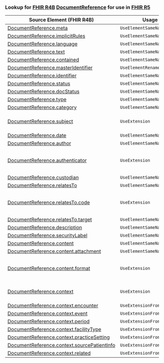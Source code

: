 ### Lookup for [FHIR R4B](https://hl7.org/fhir/R4B/) [DocumentReference](https://hl7.org/fhir/R4B/DocumentReference.html) for use in [FHIR R5](https://hl7.org/fhir/R5/)

| Source Element (FHIR R4B) | Usage | Target |
| -------------- | ----- | ------ |
| [DocumentReference.meta](https://hl7.org/fhir/R4B/DocumentReference.html#resource) | `UseElementSameName` | [DocumentReference.meta](https://hl7.org/fhir/R5/DocumentReference.html#resource) |
| [DocumentReference.implicitRules](https://hl7.org/fhir/R4B/DocumentReference.html#resource) | `UseElementSameName` | [DocumentReference.implicitRules](https://hl7.org/fhir/R5/DocumentReference.html#resource) |
| [DocumentReference.language](https://hl7.org/fhir/R4B/DocumentReference.html#resource) | `UseElementSameName` | [DocumentReference.language](https://hl7.org/fhir/R5/DocumentReference.html#resource) |
| [DocumentReference.text](https://hl7.org/fhir/R4B/DocumentReference.html#resource) | `UseElementSameName` | [DocumentReference.text](https://hl7.org/fhir/R5/DocumentReference.html#resource) |
| [DocumentReference.contained](https://hl7.org/fhir/R4B/DocumentReference.html#resource) | `UseElementSameName` | [DocumentReference.contained](https://hl7.org/fhir/R5/DocumentReference.html#resource) |
| [DocumentReference.masterIdentifier](https://hl7.org/fhir/R4B/DocumentReference.html#resource) | `UseElementRenamed` | [DocumentReference.identifier](https://hl7.org/fhir/R5/DocumentReference.html#resource) |
| [DocumentReference.identifier](https://hl7.org/fhir/R4B/DocumentReference.html#resource) | `UseElementSameName` | [DocumentReference.identifier](https://hl7.org/fhir/R5/DocumentReference.html#resource) |
| [DocumentReference.status](https://hl7.org/fhir/R4B/DocumentReference.html#resource) | `UseElementSameName` | [DocumentReference.status](https://hl7.org/fhir/R5/DocumentReference.html#resource) |
| [DocumentReference.docStatus](https://hl7.org/fhir/R4B/DocumentReference.html#resource) | `UseElementSameName` | [DocumentReference.docStatus](https://hl7.org/fhir/R5/DocumentReference.html#resource) |
| [DocumentReference.type](https://hl7.org/fhir/R4B/DocumentReference.html#resource) | `UseElementSameName` | [DocumentReference.type](https://hl7.org/fhir/R5/DocumentReference.html#resource) |
| [DocumentReference.category](https://hl7.org/fhir/R4B/DocumentReference.html#resource) | `UseElementSameName` | [DocumentReference.category](https://hl7.org/fhir/R5/DocumentReference.html#resource) |
| [DocumentReference.subject](https://hl7.org/fhir/R4B/DocumentReference.html#resource) | `UseExtension` | [http://hl7.org/fhir/4.3/StructureDefinition/extension-DocumentReference.subject](StructureDefinition-ext-R4B-DocumentReference.subject.html) |
| [DocumentReference.date](https://hl7.org/fhir/R4B/DocumentReference.html#resource) | `UseElementSameName` | [DocumentReference.date](https://hl7.org/fhir/R5/DocumentReference.html#resource) |
| [DocumentReference.author](https://hl7.org/fhir/R4B/DocumentReference.html#resource) | `UseElementSameName` | [DocumentReference.author](https://hl7.org/fhir/R5/DocumentReference.html#resource) |
| [DocumentReference.authenticator](https://hl7.org/fhir/R4B/DocumentReference.html#resource) | `UseExtension` | [http://hl7.org/fhir/4.3/StructureDefinition/extension-DocumentReference.authenticator](StructureDefinition-ext-R4B-DocumentReference.authenticator.html) |
| [DocumentReference.custodian](https://hl7.org/fhir/R4B/DocumentReference.html#resource) | `UseElementSameName` | [DocumentReference.custodian](https://hl7.org/fhir/R5/DocumentReference.html#resource) |
| [DocumentReference.relatesTo](https://hl7.org/fhir/R4B/DocumentReference.html#resource) | `UseElementSameName` | [DocumentReference.relatesTo](https://hl7.org/fhir/R5/DocumentReference.html#resource) |
| [DocumentReference.relatesTo.code](https://hl7.org/fhir/R4B/DocumentReference.html#resource) | `UseExtension` | [http://hl7.org/fhir/4.3/StructureDefinition/extension-DocumentReference.relatesTo.code](StructureDefinition-ext-R4B-DocumentReference.re.code.html) |
| [DocumentReference.relatesTo.target](https://hl7.org/fhir/R4B/DocumentReference.html#resource) | `UseElementSameName` | [DocumentReference.relatesTo.target](https://hl7.org/fhir/R5/DocumentReference.html#resource) |
| [DocumentReference.description](https://hl7.org/fhir/R4B/DocumentReference.html#resource) | `UseElementSameName` | [DocumentReference.description](https://hl7.org/fhir/R5/DocumentReference.html#resource) |
| [DocumentReference.securityLabel](https://hl7.org/fhir/R4B/DocumentReference.html#resource) | `UseElementSameName` | [DocumentReference.securityLabel](https://hl7.org/fhir/R5/DocumentReference.html#resource) |
| [DocumentReference.content](https://hl7.org/fhir/R4B/DocumentReference.html#resource) | `UseElementSameName` | [DocumentReference.content](https://hl7.org/fhir/R5/DocumentReference.html#resource) |
| [DocumentReference.content.attachment](https://hl7.org/fhir/R4B/DocumentReference.html#resource) | `UseElementSameName` | [DocumentReference.content.attachment](https://hl7.org/fhir/R5/DocumentReference.html#resource) |
| [DocumentReference.content.format](https://hl7.org/fhir/R4B/DocumentReference.html#resource) | `UseExtension` | [http://hl7.org/fhir/4.3/StructureDefinition/extension-DocumentReference.content.format](StructureDefinition-ext-R4B-DocumentReference.co.format.html) |
| [DocumentReference.context](https://hl7.org/fhir/R4B/DocumentReference.html#resource) | `UseExtension` | [http://hl7.org/fhir/4.3/StructureDefinition/extension-DocumentReference.context](StructureDefinition-ext-R4B-DocumentReference.context.html) |
| [DocumentReference.context.encounter](https://hl7.org/fhir/R4B/DocumentReference.html#resource) | `UseExtensionFromAncestor` | - |
| [DocumentReference.context.event](https://hl7.org/fhir/R4B/DocumentReference.html#resource) | `UseExtensionFromAncestor` | - |
| [DocumentReference.context.period](https://hl7.org/fhir/R4B/DocumentReference.html#resource) | `UseExtensionFromAncestor` | - |
| [DocumentReference.context.facilityType](https://hl7.org/fhir/R4B/DocumentReference.html#resource) | `UseExtensionFromAncestor` | - |
| [DocumentReference.context.practiceSetting](https://hl7.org/fhir/R4B/DocumentReference.html#resource) | `UseExtensionFromAncestor` | - |
| [DocumentReference.context.sourcePatientInfo](https://hl7.org/fhir/R4B/DocumentReference.html#resource) | `UseExtensionFromAncestor` | - |
| [DocumentReference.context.related](https://hl7.org/fhir/R4B/DocumentReference.html#resource) | `UseExtensionFromAncestor` | - |

